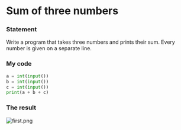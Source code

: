 # Sum of three numbers
### Statement
Write a program that takes three numbers and prints their sum. Every number is given on a separate line.
### My code
```.py
a = int(input())
b = int(input())
c = int(input())
print(a + b + c)
```
### The result 
![first.png]()

